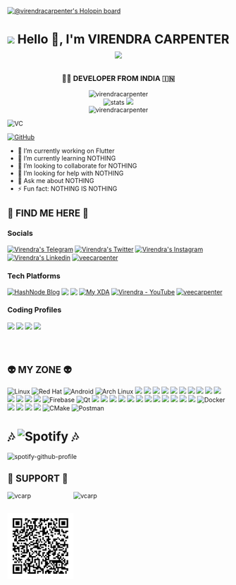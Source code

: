 [![@virendracarpenter's Holopin board](https://holopin.io/api/user/board?user=virendracarpenter)](https://holopin.io/@virendracarpenter)
<!-- <p align="center"> <img src="vcarp cover github.png" alt="me!"/></p> -->

# <p align="center"><img src="https://media3.giphy.com/media/vmQAsNXEgvItJxpgL4/giphy.gif" width="80"> Hello 👋, I'm VIRENDRA CARPENTER <img src="https://media.giphy.com/media/p4NLw3I4U0idi/giphy.gif" width="80"></p>

### <p align="center"> 👨‍💻 DEVELOPER FROM INDIA 🇮🇳 </p> ###

<p align="center">
<img src="https://github-profile-trophy.vercel.app/?username=virendracarpenter&theme=onedark&column=4" alt="virendracarpenter"/> <br>
<img src="https://github-readme-stats.vercel.app/api?username=virendracarpenter&theme=dark&show_icons=true" alt="stats"/>
<img src="https://github-readme-streak-stats.herokuapp.com/?user=virendracarpenter&theme=dark"/> <br>
<img src="https://komarev.com/ghpvc/?username=virendracarpenter" alt="virendracarpenter" />
</p>

![VC](https://img.shields.io/badge/Virendra-_Carpenter-brightgreen?style=for-the-badge&logo=Ghostery&color=blueviolet&logoColor=white)

[![GitHub](https://img.shields.io/badge/dynamic/json?logo=github&label=GitHub+Followers&labelColor=282c34&color=181717&query=%24.data.totalSubs&url=https%3A%2F%2Fapi.spencerwoo.com%2Fsubstats%2F%3Fsource%3Dgithub%26queryKey%3Dvirendracarpenter&longCache=true)](https://github.com/virendracarpenter) 

* 🔭 I’m currently working on Flutter </li>
* 🌱 I’m currently learning NOTHING </li>
* 👯 I’m looking to collaborate for NOTHING </li>
* 🤔 I’m looking for help with NOTHING </li>
* 💬 Ask me about NOTHING </li>
* ⚡ Fun fact: NOTHING IS NOTHING </li>
  
## 💬 FIND ME HERE 💬 ##

### Socials

<a href="https://t.me/vcarp"/><img align="center" alt="Virendra's Telegram" src="https://img.shields.io/badge/Telegram-@_vcarp-2CA5E0?style=for-the-badge&logo=telegram&logoColor=white"></a> 
<a href="https://twitter.com/veecarpenter"> <img align="center" alt="Virendra's Twitter" src="https://img.shields.io/badge/Twitter-_@_veecarpenter-1DA1F2?style=for-the-badge&logo=twitter&logoColor=white"/></a> 
<a href="https://www.instagram.com/virendra_carpenter/"><img align="center" alt="Virendra's Instagram" src="https://img.shields.io/badge/Instagram-_@virendra__carpenter-E4405F?style=for-the-badge&logo=instagram&logoColor=white"/></a>
<a href="https://www.linkedin.com/in/virendracarpenter/"><img align="center" alt="Virendra's Linkedin" src="https://img.shields.io/badge/LinkedIn-0077B5?style=for-the-badge&logo=linkedin&logoColor=white"/></a> 
<a href="https://twitter.com/veecarpenter"><img align="center" src="https://img.shields.io/twitter/follow/veecarpenter?logo=twitter&style=for-the-badge" alt="veecarpenter" /></a> 
                                                                                          
### Tech Platforms                                                                                   

<a href="https://codecompilers.hashnode.dev/"><img align="center" alt="HashNode Blog" src="https://img.shields.io/badge/Hashnode-2962FF?style=for-the-badge&logo=hashnode&logoColor=white"/></a> 
<a href="https://dev.to/virendracarpenter"><img align="center" src="https://img.shields.io/badge/dev.to-0A0A0A?style=for-the-badge&logo=devdotto&logoColor=white"/></a>
<a href="https://stackoverflow.com/users/virendracarpenter"><img align="center" src="https://img.shields.io/badge/Stack_Overflow-FE7A16?style=for-the-badge&logo=stack-overflow&logoColor=white"/></a>
<a href="https://forum.xda-developers.com/m/virendra_carpenter.10819621/"><img align="center" alt="My XDA" src="https://img.shields.io/badge/xda%20developers-2DAAE9?style=for-the-badge&logo=xda-developers&logoColor=white"/></a> 
<a href="https://www.youtube.com/channel/UCiNt1V4WSLB0hLUy4pSDynw/"><img align="center" alt="Virendra - YouTube" src="https://img.shields.io/badge/YouTube-FF0000?style=for-the-badge&logo=youtube&logoColor=white"/></a>
<a href="https://www.youtube.com/channel/UCiNt1V4WSLB0hLUy4pSDynw/"><img align="center" src="https://img.shields.io/youtube/channel/subscribers/UCiNt1V4WSLB0hLUy4pSDynw?style=for-the-badge" alt="veecarpenter" /></a>

### Coding Profiles

<a href="https://www.codechef.com/users/vcarp"><img align="center" src="https://img.shields.io/badge/Codechef-%23B92B27.svg?&style=for-the-badge&logo=Codechef&logoColor=white"/></a> 
<a href="https://www.hackerrank.com/viren_28opensky"><img align="center" src="https://img.shields.io/badge/-Hackerrank-2EC866?style=for-the-badge&logo=HackerRank&logoColor=white"/></a>
<a href="https://www.leetcode.com/vcarp"><img align="center" src="https://img.shields.io/badge/-LeetCode-FFA116?style=for-the-badge&logo=LeetCode&logoColor=black"/></a>
<a href="https://auth.geeksforgeeks.org/user/vcarp"><img align="center" src="https://img.shields.io/badge/GeeksforGeeks-298D46?style=for-the-badge&logo=geeksforgeeks&logoColor=white"/></a>

</br>
</br>

## 👽 MY ZONE 👽 ##

![Linux](https://img.shields.io/badge/Linux-FCC624?style=for-the-badge&logo=linux&logoColor=black)
![Red Hat](https://img.shields.io/badge/Red%20Hat-EE0000?style=for-the-badge&logo=redhat&logoColor=white)
![Android](https://img.shields.io/badge/Android-3DDC84?style=for-the-badge&logo=android&logoColor=white) 
![Arch Linux](https://img.shields.io/badge/Arch_Linux-1793D1?style=for-the-badge&logo=arch-linux&logoColor=white) 
![](https://img.shields.io/badge/Fedora-294172?style=for-the-badge&logo=fedora&logoColor=white) 
![](https://img.shields.io/badge/Custom_Roms-167C80?style=for-the-badge&logo=lineageos&logoColor=white) 
![](https://img.shields.io/badge/Python-3776AB?style=for-the-badge&logo=python&logoColor=white) 
![](https://img.shields.io/badge/HTML5-E34F26?style=for-the-badge&logo=html5&logoColor=white) 
![](https://img.shields.io/badge/CSS3-1572B6?style=for-the-badge&logo=css3&logoColor=white)
![](https://img.shields.io/badge/JavaScript-F7DF1E?style=for-the-badge&logo=javascript&logoColor=black)
![](https://img.shields.io/badge/C%2B%2B-00599C?style=for-the-badge&logo=c%2B%2B&logoColor=white)
![](https://img.shields.io/badge/Java-ED8B00?style=for-the-badge&logo=java&logoColor=white)
![](https://img.shields.io/badge/Dart-0175C2?style=for-the-badge&logo=dart&logoColor=white)
![](https://img.shields.io/badge/Shell_Script-121011?style=for-the-badge&logo=gnu-bash&logoColor=white)
![](https://img.shields.io/badge/Flutter-02569B?style=for-the-badge&logo=flutter&logoColor=white)
![](https://img.shields.io/badge/MySQL-00000F?style=for-the-badge&logo=mysql&logoColor=white)
![](https://img.shields.io/badge/Oracle-F80000?style=for-the-badge&logo=Oracle&logoColor=white)
![](https://img.shields.io/badge/Amazon_AWS-232F3E?style=for-the-badge&logo=amazon-aws&logoColor=white)
![Firebase](https://img.shields.io/badge/Firebase-039BE5?style=for-the-badge&logo=Firebase&logoColor=white)
![Qt](https://img.shields.io/badge/Qt-%23217346.svg?style=for-the-badge&logo=Qt&logoColor=white)
![](https://img.shields.io/badge/TensorFlow-FF6F00?style=for-the-badge&logo=tensorflow&logoColor=white)
![](https://img.shields.io/badge/Heroku-430098?style=for-the-badge&logo=heroku&logoColor=white)
![](https://img.shields.io/badge/Nextcloud-0082C9?style=for-the-badge&logo=Nextcloud&logoColor=white)
![](https://img.shields.io/badge/MariaDB-003545?style=for-the-badge&logo=mariadb&logoColor=white)
![](https://img.shields.io/badge/Adobe%20Illustrator-FF9A00?style=for-the-badge&logo=adobe%20illustrator&logoColor=white)
![](https://img.shields.io/badge/Figma-F24E1E?style=for-the-badge&logo=figma&logoColor=white)
![](https://img.shields.io/badge/gimp-5C5543?style=for-the-badge&logo=gimp&logoColor=white)
![](https://img.shields.io/badge/Inkscape-000000?style=for-the-badge&logo=Inkscape&logoColor=white)
![](https://img.shields.io/badge/VIM-%2311AB00.svg?&style=for-the-badge&logo=vim&logoColor=white)
![](https://img.shields.io/badge/Visual_Studio_Code-0078D4?style=for-the-badge&logo=visual%20studio%20code&logoColor=white)
![](https://img.shields.io/badge/GIT-E44C30?style=for-the-badge&logo=git&logoColor=white)
![](https://img.shields.io/badge/Google_Cloud-4285F4?style=for-the-badge&logo=google-cloud&logoColor=white)
![Docker](https://img.shields.io/badge/docker-%230db7ed.svg?style=for-the-badge&logo=docker&logoColor=white)
![](https://img.shields.io/badge/Android_Studio-3DDC84?style=for-the-badge&logo=android-studio&logoColor=white)
![](https://img.shields.io/badge/IntelliJ_IDEA-000000.svg?style=for-the-badge&logo=intellij-idea&logoColor=white)
![](https://img.shields.io/badge/tmux-1BB91F?style=for-the-badge&logo=tmux&logoColor=white)
![](https://img.shields.io/badge/Tor_Browser-7D4698?style=for-the-badge&logo=Tor-Browser&logoColor=white)
![CMake](https://img.shields.io/badge/CMake-%23008FBA.svg?style=for-the-badge&logo=cmake&logoColor=white)
![Postman](https://img.shields.io/badge/Postman-FF6C37?style=for-the-badge&logo=postman&logoColor=white)
                                                                                                         
# 🎶 ![Spotify](https://img.shields.io/badge/Spotify-Playing_Now-brightgreen?style=for-the-badge&logo=spotify) 🎶 #
![spotify-github-profile](https://spotify-github-profile.vercel.app/api/view?uid=31em2kzeeu5yksdlb5nzytlhkge4&cover_image=true&theme=novatorem&show_offline=false&bar_color=53b14f&bar_color_cover=false)

## 💸 SUPPORT 💸 ##
<img align="left" src="https://img.shields.io/badge/phonepe-3DDC84?style=for-the-badge&logo=phonepe&logoColor=white&color=purple" width="150" alt="vcarp"/> 
<a href="https://www.buymeacoffee.com/vcarp"> <img align="left" src="https://cdn.buymeacoffee.com/buttons/v2/default-yellow.png" width="150" alt="vcarp" /></a><br><br>
<p align="left"><a href="https:/"><img align="center" src="docs/virendra%20carpenter_upi.png" width="150" alt="vcarp"/></a><p>
<br><br>
